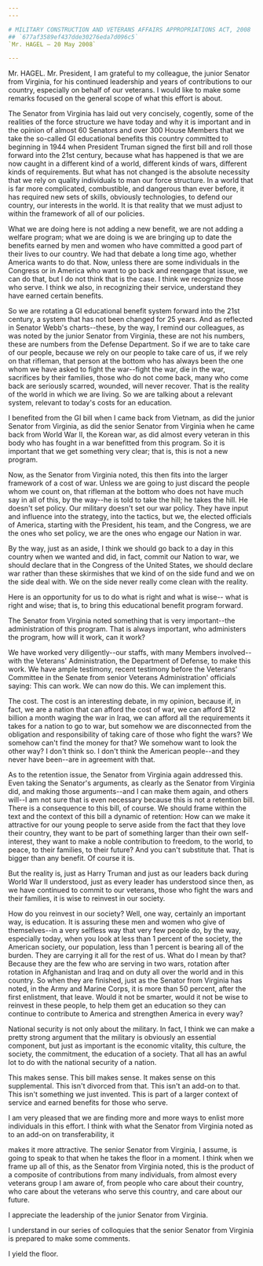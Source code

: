 ```yaml
---
---

# MILITARY CONSTRUCTION AND VETERANS AFFAIRS APPROPRIATIONS ACT, 2008
## `677af3589ef437dde30276eda7d096c5`
`Mr. HAGEL — 20 May 2008`

---
```



Mr. HAGEL. Mr. President, I am grateful to my colleague, the junior 
Senator from Virginia, for his continued leadership and years of 
contributions to our country, especially on behalf of our veterans. I 
would like to make some remarks focused on the general scope of what 
this effort is about.

The Senator from Virginia has laid out very concisely, cogently, some 
of the realities of the force structure we have today and why it is 
important and in the opinion of almost 60 Senators and over 300 House 
Members that we take the so-called GI educational benefits this country 
committed to beginning in 1944 when President Truman signed the first 
bill and roll those forward into the 21st century, because what has 
happened is that we are now caught in a different kind of a world, 
different kinds of wars, different kinds of requirements. But what has 
not changed is the absolute necessity that we rely on quality 
individuals to man our force structure. In a world that is far more 
complicated, combustible, and dangerous than ever before, it has 
required new sets of skills, obviously technologies, to defend our 
country, our interests in the world. It is that reality that we must 
adjust to within the framework of all of our policies.

What we are doing here is not adding a new benefit, we are not adding 
a welfare program; what we are doing is we are bringing up to date the 
benefits earned by men and women who have committed a good part of 
their lives to our country. We had that debate a long time ago, whether 
America wants to do that. Now, unless there are some individuals in the 
Congress or in America who want to go back and reengage that issue, we 
can do that, but I do not think that is the case. I think we recognize 
those who serve. I think we also, in recognizing their service, 
understand they have earned certain benefits.

So we are rotating a GI educational benefit system forward into the 
21st century, a system that has not been changed for 25 years. And as 
reflected in Senator Webb's charts--these, by the way, I remind our 
colleagues, as was noted by the junior Senator from Virginia, these are 
not his numbers, these are numbers from the Defense Department. So if 
we are to take care of our people, because we rely on our people to 
take care of us, if we rely on that rifleman, that person at the bottom 
who has always been the one whom we have asked to fight the war--fight 
the war, die in the war, sacrifices by their families, those who do not 
come back, many who come back are seriously scarred, wounded, will 
never recover. That is the reality of the world in which we are living. 
So we are talking about a relevant system, relevant to today's costs 
for an education.

I benefited from the GI bill when I came back from Vietnam, as did 
the junior Senator from Virginia, as did the senior Senator from 
Virginia when he came back from World War II, the Korean war, as did 
almost every veteran in this body who has fought in a war benefitted 
from this program. So it is important that we get something very clear; 
that is, this is not a new program.

Now, as the Senator from Virginia noted, this then fits into the 
larger framework of a cost of war. Unless we are going to just discard 
the people whom we count on, that rifleman at the bottom who does not 
have much say in all of this, by the way--he is told to take the hill; 
he takes the hill. He doesn't set policy. Our military doesn't set our 
war policy. They have input and influence into the strategy, into the 
tactics, but we, the elected officials of America, starting with the 
President, his team, and the Congress, we are the ones who set policy, 
we are the ones who engage our Nation in war.

By the way, just as an aside, I think we should go back to a day in 
this country when we wanted and did, in fact, commit our Nation to war, 
we should declare that in the Congress of the United States, we should 
declare war rather than these skirmishes that we kind of on the side 
fund and we on the side deal with. We on the side never really come 
clean with the reality.

Here is an opportunity for us to do what is right and what is wise--
what is right and wise; that is, to bring this educational benefit 
program forward.

The Senator from Virginia noted something that is very important--the 
administration of this program. That is always important, who 
administers the program, how will it work, can it work?

We have worked very diligently--our staffs, with many Members 
involved--with the Veterans' Administration, the Department of Defense, 
to make this work. We have ample testimony, recent testimony before the 
Veterans' Committee in the Senate from senior Veterans Administration' 
officials saying: This can work. We can now do this. We can implement 
this.

The cost. The cost is an interesting debate, in my opinion, because 
if, in fact, we are a nation that can afford the cost of war, we can 
afford $12 billion a month waging the war in Iraq, we can afford all 
the requirements it takes for a nation to go to war, but somehow we are 
disconnected from the obligation and responsibility of taking care of 
those who fight the wars? We somehow can't find the money for that? We 
somehow want to look the other way? I don't think so. I don't think the 
American people--and they never have been--are in agreement with that.

As to the retention issue, the Senator from Virginia again addressed 
this. Even taking the Senator's arguments, as clearly as the Senator 
from Virginia did, and making those arguments--and I can make them 
again, and others will--I am not sure that is even necessary because 
this is not a retention bill. There is a consequence to this bill, of 
course. We should frame within the text and the context of this bill a 
dynamic of retention: How can we make it attractive for our young 
people to serve aside from the fact that they love their country, they 
want to be part of something larger than their own self-interest, they 
want to make a noble contribution to freedom, to the world, to peace, 
to their families, to their future? And you can't substitute that. That 
is bigger than any benefit. Of course it is.

But the reality is, just as Harry Truman and just as our leaders back 
during World War II understood, just as every leader has understood 
since then, as we have continued to commit to our veterans, those who 
fight the wars and their families, it is wise to reinvest in our 
society.

How do you reinvest in our society? Well, one way, certainly an 
important way, is education. It is assuring these men and women who 
give of themselves--in a very selfless way that very few people do, by 
the way, especially today, when you look at less than 1 percent of the 
society, the American society, our population, less than 1 percent is 
bearing all of the burden. They are carrying it all for the rest of us. 
What do I mean by that? Because they are the few who are serving in two 
wars, rotation after rotation in Afghanistan and Iraq and on duty all 
over the world and in this country. So when they are finished, just as 
the Senator from Virginia has noted, in the Army and Marine Corps, it 
is more than 50 percent, after the first enlistment, that leave. Would 
it not be smarter, would it not be wise to reinvest in these people, to 
help them get an education so they can continue to contribute to 
America and strengthen America in every way?


National security is not only about the military. In fact, I think we 
can make a pretty strong argument that the military is obviously an 
essential component, but just as important is the economic vitality, 
this culture, the society, the commitment, the education of a society. 
That all has an awful lot to do with the national security of a nation.

This makes sense. This bill makes sense. It makes sense on this 
supplemental. This isn't divorced from that. This isn't an add-on to 
that. This isn't something we just invented. This is part of a larger 
context of service and earned benefits for those who serve.

I am very pleased that we are finding more and more ways to enlist 
more individuals in this effort. I think with what the Senator from 
Virginia noted as to an add-on on transferability, it


makes it more attractive. The senior Senator from Virginia, I assume, 
is going to speak to that when he takes the floor in a moment. I think 
when we frame up all of this, as the Senator from Virginia noted, this 
is the product of a composite of contributions from many individuals, 
from almost every veterans group I am aware of, from people who care 
about their country, who care about the veterans who serve this 
country, and care about our future.

I appreciate the leadership of the junior Senator from Virginia.

I understand in our series of colloquies that the senior Senator from 
Virginia is prepared to make some comments.

I yield the floor.